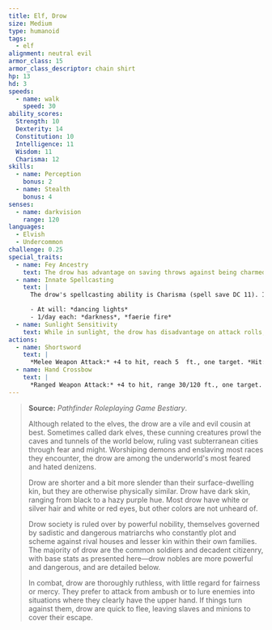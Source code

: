 ```yaml
---
title: Elf, Drow
size: Medium
type: humanoid
tags:
  - elf
alignment: neutral evil
armor_class: 15
armor_class_descriptor: chain shirt
hp: 13
hd: 3
speeds:
  - name: walk
    speed: 30
ability_scores:
  Strength: 10
  Dexterity: 14
  Constitution: 10
  Intelligence: 11
  Wisdom: 11
  Charisma: 12
skills:
  - name: Perception
    bonus: 2
  - name: Stealth
    bonus: 4
senses:
  - name: darkvision
    range: 120
languages:
  - Elvish
  - Undercommon
challenge: 0.25
special_traits:
  - name: Fey Ancestry
    text: The drow has advantage on saving throws against being charmed, and magic can't put the drow to sleep.
  - name: Innate Spellcasting
    text: |
      The drow's spellcasting ability is Charisma (spell save DC 11). It can innately cast the following spells, requiring no material components:

      - At will: *dancing lights*
      - 1/day each: *darkness*, *faerie fire*
  - name: Sunlight Sensitivity
    text: While in sunlight, the drow has disadvantage on attack rolls, as well as on Wisdom (Perception) checks that rely on sight.
actions:
  - name: Shortsword
    text: |
      *Melee Weapon Attack:* +4 to hit, reach 5  ft., one target. *Hit:* 5 (1d6 + 2) piercing damage.
  - name: Hand Crossbow
    text: |
      *Ranged Weapon Attack:* +4 to hit, range 30/120 ft., one target. *Hit:* 5 (1d6 + 2) piercing damage, and the target must succeed on a DC 13  Constitution saving throw or be poisoned for 1 hour. If the saving throw fails by 5 or more, the target is also unconscious while poisoned in this way. The target wakes up if it takes damage or if another creature takes an action to shake it awake.
---
```


> **Source:** *Pathfinder Roleplaying Game Bestiary*.
>
> Although related to the elves, the drow are a vile and evil cousin at best. Sometimes called dark elves, these cunning creatures prowl the caves and tunnels of the world below, ruling vast subterranean cities through fear and might. Worshiping demons and enslaving most races they encounter, the drow are among the underworld's most feared and hated denizens.
>
> Drow are shorter and a bit more slender than their surface-dwelling kin, but they are otherwise physically similar. Drow have dark skin, ranging from black to a hazy purple hue. Most drow have white or silver hair and white or red eyes, but other colors are not unheard of.
>
> Drow society is ruled over by powerful nobility, themselves governed by sadistic and dangerous matriarchs who constantly plot and scheme against rival houses and lesser kin within their own families. The majority of drow are the common soldiers and decadent citizenry, with base stats as presented here—drow nobles are more powerful and dangerous, and are detailed below.
>
> In combat, drow are thoroughly ruthless, with little regard for fairness or mercy. They prefer to attack from ambush or to lure enemies into situations where they clearly have the upper hand. If things turn against them, drow are quick to flee, leaving slaves and minions to cover their escape.
